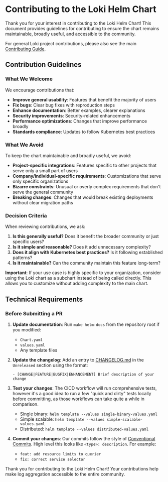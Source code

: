 # Contributing to the Loki Helm Chart

Thank you for your interest in contributing to the Loki Helm Chart! This document provides guidelines for contributing to ensure the chart remains maintainable, broadly useful, and accessible to the community.

For general Loki project contributions, please also see the main [Contributing Guide](../../../CONTRIBUTING.md).

## Contribution Guidelines

### What We Welcome

We encourage contributions that:

- **Improve general usability**: Features that benefit the majority of users
- **Fix bugs**: Clear bug fixes with reproduction steps
- **Enhance documentation**: Better examples, clearer explanations
- **Security improvements**: Security-related enhancements
- **Performance optimizations**: Changes that improve performance broadly
- **Standards compliance**: Updates to follow Kubernetes best practices

### What We Avoid

To keep the chart maintainable and broadly useful, we avoid:

- **Project-specific integrations**: Features specific to other projects that serve only a small part of users
- **Company/individual-specific requirements**: Customizations that serve only specific organizations
- **Bizarre constraints**: Unusual or overly complex requirements that don't serve the general community
- **Breaking changes**: Changes that would break existing deployments without clear migration paths

### Decision Criteria

When reviewing contributions, we ask:

1. **Is this generally useful?** Does it benefit the broader community or just specific users?
2. **Is it simple and reasonable?** Does it add unnecessary complexity?
3. **Does it align with Kubernetes best practices?** Is it following established patterns?
4. **Is it maintainable?** Can the community maintain this feature long-term?

**Important**: If your use case is highly specific to your organization, consider using the Loki chart as a subchart instead of being called directly. This allows you to customize without adding complexity to the main chart.

## Technical Requirements

### Before Submitting a PR

1. **Update documentation**: Run `make helm-docs` from the repository root if you modified:
   - `Chart.yaml`
   - `values.yaml`
   - Any template files

2. **Update the changelog**: Add an entry to [CHANGELOG.md](./CHANGELOG.md) in the `Unreleased` section using the format:
   ```
   - [CHANGE|FEATURE|BUGFIX|ENHANCEMENT] Brief description of your change
   ```

3. **Test your changes**: The CICD workflow will run comprehensive tests, however it's a good idea to run a few "quick and dirty" tests locally before committing, as those workflows can take quite a while in comparison.
   - Single binary: `helm template --values single-binary-values.yaml`
   - Simple scalable: `helm template --values simple-scalable-values.yaml`
   - Distributed: `helm template --values distributed-values.yaml`

4. **Commit your changes**: Our commits follow the style of [Conventional Commits](https://www.conventionalcommits.org/).  High level this looks like `<type>: description`.  For example:
   - `feat: add resource limits to querier`
   - `fix: correct service selector`

Thank you for contributing to the Loki Helm Chart! Your contributions help make log aggregation accessible to the entire community.

